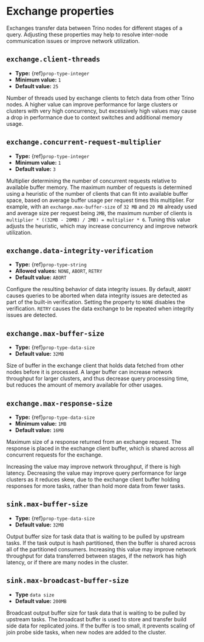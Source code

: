 # Exchange properties

Exchanges transfer data between Trino nodes for different stages of
a query. Adjusting these properties may help to resolve inter-node
communication issues or improve network utilization.

## `exchange.client-threads`

- **Type:** {ref}`prop-type-integer`
- **Minimum value:** `1`
- **Default value:** `25`

Number of threads used by exchange clients to fetch data from other Trino
nodes. A higher value can improve performance for large clusters or clusters
with very high concurrency, but excessively high values may cause a drop
in performance due to context switches and additional memory usage.

## `exchange.concurrent-request-multiplier`

- **Type:** {ref}`prop-type-integer`
- **Minimum value:** `1`
- **Default value:** `3`

Multiplier determining the number of concurrent requests relative to
available buffer memory. The maximum number of requests is determined
using a heuristic of the number of clients that can fit into available
buffer space, based on average buffer usage per request times this
multiplier. For example, with an `exchange.max-buffer-size` of `32 MB`
and `20 MB` already used and average size per request being `2MB`,
the maximum number of clients is
`multiplier * ((32MB - 20MB) / 2MB) = multiplier * 6`. Tuning this
value adjusts the heuristic, which may increase concurrency and improve
network utilization.

## `exchange.data-integrity-verification`

- **Type:** {ref}`prop-type-string`
- **Allowed values:** `NONE`, `ABORT`, `RETRY`
- **Default value:** `ABORT`

Configure the resulting behavior of data integrity issues. By default,
`ABORT` causes queries to be aborted when data integrity issues are
detected as part of the built-in verification. Setting the property to
`NONE` disables the verification. `RETRY` causes the data exchange to be
repeated when integrity issues are detected.

## `exchange.max-buffer-size`

- **Type:** {ref}`prop-type-data-size`
- **Default value:** `32MB`

Size of buffer in the exchange client that holds data fetched from other
nodes before it is processed. A larger buffer can increase network
throughput for larger clusters, and thus decrease query processing time,
but reduces the amount of memory available for other usages.

## `exchange.max-response-size`

- **Type:** {ref}`prop-type-data-size`
- **Minimum value:** `1MB`
- **Default value:** `16MB`

Maximum size of a response returned from an exchange request. The response
is placed in the exchange client buffer, which is shared across all
concurrent requests for the exchange.

Increasing the value may improve network throughput, if there is high
latency. Decreasing the value may improve query performance for large
clusters as it reduces skew, due to the exchange client buffer holding
responses for more tasks, rather than hold more data from fewer tasks.

## `sink.max-buffer-size`

- **Type:** {ref}`prop-type-data-size`
- **Default value:** `32MB`

Output buffer size for task data that is waiting to be pulled by upstream
tasks. If the task output is hash partitioned, then the buffer is
shared across all of the partitioned consumers. Increasing this value may
improve network throughput for data transferred between stages, if the
network has high latency, or if there are many nodes in the cluster.

## `sink.max-broadcast-buffer-size`

- **Type** `data size`
- **Default value:** `200MB`

Broadcast output buffer size for task data that is waiting to be pulled by
upstream tasks. The broadcast buffer is used to store and transfer build side
data for replicated joins. If the buffer is too small, it prevents scaling of
join probe side tasks, when new nodes are added to the cluster.
